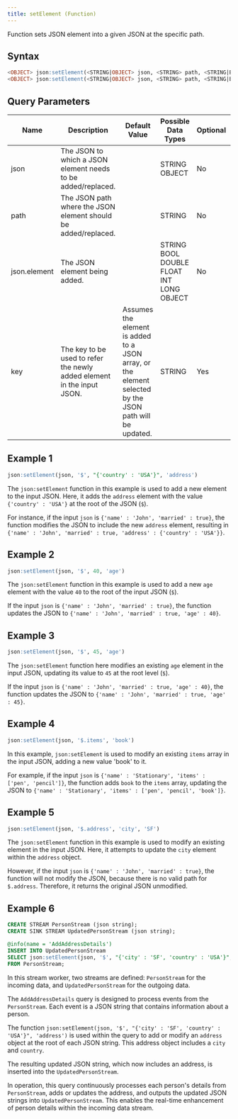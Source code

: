```yaml
---
title: setElement (Function)
---
```


Function sets JSON element into a given JSON at the specific path.

## Syntax

```sql
<OBJECT> json:setElement(<STRING|OBJECT> json, <STRING> path, <STRING|BOOL|DOUBLE|FLOAT|INT|LONG|OBJECT> json.element)
<OBJECT> json:setElement(<STRING|OBJECT> json, <STRING> path, <STRING|BOOL|DOUBLE|FLOAT|INT|LONG|OBJECT> json.element, <STRING> key)
```

## Query Parameters

| Name  | Description    | Default Value | Possible Data Types  | Optional | Dynamic |
|-------|----------------|-------------|----------------|----------|---------|
| json   | The JSON to which a JSON element needs to be added/replaced.      |       | STRING OBJECT    | No       | Yes     |
| path     | The JSON path where the JSON element should be added/replaced.   |           | STRING     | No       | Yes     |
| json.element | The JSON element being added.    |           | STRING BOOL DOUBLE FLOAT INT LONG OBJECT | No       | Yes     |
| key  | The key to be used to refer the newly added element in the input JSON. | Assumes the element is added to a JSON array, or the element selected by the JSON path will be updated. | STRING     | Yes      | Yes     |

## Example 1

```sql
json:setElement(json, '$', "{'country' : 'USA'}", 'address')
```

The `json:setElement` function in this example is used to add a new element to the input JSON. Here, it adds the `address` element with the value `{'country' : 'USA'}` at the root of the JSON (`$`). 

For instance, if the input `json` is `{'name' : 'John', 'married' : true}`, the function modifies the JSON to include the new `address` element, resulting in `{'name' : 'John', 'married' : true, 'address' : {'country' : 'USA'}}`.

## Example 2

```sql
json:setElement(json, '$', 40, 'age')
```

The `json:setElement` function in this example is used to add a new `age` element with the value `40` to the root of the input JSON (`$`). 

If the input `json` is `{'name' : 'John', 'married' : true}`, the function updates the JSON to `{'name' : 'John', 'married' : true, 'age' : 40}`.

## Example 3

```sql
json:setElement(json, '$', 45, 'age')
```

The `json:setElement` function here modifies an existing `age` element in the input JSON, updating its value to `45` at the root level (`$`). 

If the input `json` is `{'name' : 'John', 'married' : true, 'age' : 40}`, the function updates the JSON to `{'name' : 'John', 'married' : true, 'age' : 45}`.

## Example 4

```sql
json:setElement(json, '$.items', 'book')
```

In this example, `json:setElement` is used to modify an existing `items` array in the input JSON, adding a new value 'book' to it. 

For example, if the input `json` is `{'name' : 'Stationary', 'items' : ['pen', 'pencil']}`, the function adds `book` to the `items` array, updating the JSON to `{'name' : 'Stationary', 'items' : ['pen', 'pencil', 'book']}`.

## Example 5

```sql
json:setElement(json, '$.address', 'city', 'SF')
```

The `json:setElement` function in this example is used to modify an existing element in the input JSON. Here, it attempts to update the `city` element within the `address` object. 

However, if the input `json` is `{'name' : 'John', 'married' : true}`, the function will not modify the JSON, because there is no valid path for `$.address`. Therefore, it returns the original JSON unmodified.

## Example 6

```sql
CREATE STREAM PersonStream (json string);
CREATE SINK STREAM UpdatedPersonStream (json string);

@info(name = 'AddAddressDetails')
INSERT INTO UpdatedPersonStream
SELECT json:setElement(json, '$', "{'city' : 'SF', 'country' : 'USA'}", 'address') AS json
FROM PersonStream;
```

In this stream worker, two streams are defined: `PersonStream` for the incoming data, and `UpdatedPersonStream` for the outgoing data.

The `AddAddressDetails` query is designed to process events from the `PersonStream`. Each event is a JSON string that contains information about a person.

The function `json:setElement(json, '$', "{'city' : 'SF', 'country' : 'USA'}", 'address')` is used within the query to add or modify an `address` object at the root of each JSON string. This address object includes a `city` and `country`.

The resulting updated JSON string, which now includes an address, is inserted into the `UpdatedPersonStream`.

In operation, this query continuously processes each person's details from `PersonStream`, adds or updates the address, and outputs the updated JSON strings into `UpdatedPersonStream`. This enables the real-time enhancement of person details within the incoming data stream.
